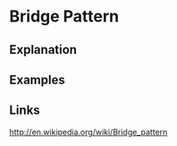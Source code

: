# Bridge Pattern 

## Explanation

## Examples

## Links
http://en.wikipedia.org/wiki/Bridge_pattern
